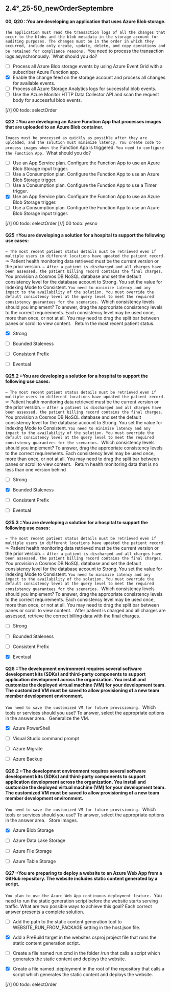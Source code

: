 
##   2.4°_25-50_newOrderSeptembre




#### 00, Q20 ::You are developing an application that uses Azure Blob storage.
`The application must read the transaction logs of all the changes that occur to the blobs and the blob metadata in the storage account for auditing purposes. The changes must be in the order in which they occurred, include only create, update, delete, and copy operations and be retained for compliance reasons.
`You need to process the transaction logs asynchronously.
`What should you do?

- [ ] Process all Azure Blob storage events by using Azure Event Grid with a subscriber Azure Function app.
- [x] Enable the change feed on the storage account and process all changes for available events.
- [ ] Process all Azure Storage Analytics logs for successful blob events.
- [ ] Use the Azure Monitor HTTP Data Collector API and scan the request body for successful blob events.

[//] 00 todo: selectOrder


#### Q22 ::You are developing an Azure Function App that processes images that are uploaded to an Azure Blob container.
`Images must be processed as quickly as possible after they are uploaded, and the solution must minimize latency. You create code to process images when the
`Function App is triggered.
`You need to configure the Function App.
`What should you do?

- [ ] Use an App Service plan. Configure the Function App to use an Azure Blob Storage input trigger.
- [ ] Use a Consumption plan. Configure the Function App to use an Azure Blob Storage trigger.
- [ ] Use a Consumption plan. Configure the Function App to use a Timer trigger.
- [x] Use an App Service plan. Configure the Function App to use an Azure Blob Storage trigger.
- [ ] Use a Consumption plan. Configure the Function App to use an Azure Blob Storage input trigger.

[//] 00 todo: selectOrder
[//] 00 todo: yesno



#### Q25 ::You are developing a solution for a hospital to support the following use cases:
`✑ The most recent patient status details must be retrieved even if multiple users in different locations have updated the patient record.
`✑ Patient health monitoring data retrieved must be the current version or the prior version.
`✑ After a patient is discharged and all charges have been assessed, the patient billing record contains the final charges.
`You provision a Cosmos DB NoSQL database and set the default consistency level for the database account to Strong. You set the value for Indexing Mode to Consistent.
`You need to minimize latency and any impact to the availability of the solution. You must override the default consistency level at the query level to meet the required consistency guarantees for the scenarios.
`Which consistency levels should you implement? To answer, drag the appropriate consistency levels to the correct requirements. Each consistency level may be used once, more than once, or not at all. You may need to drag the split bar between panes or scroll to view content.
`
`Return the most recent patient status.

- [x] Strong
- [ ] Bounded Staleness
- [ ] Consistent Prefix
- [ ] Eventual


#### Q25.2 ::You are developing a solution for a hospital to support the following use cases:
`✑ The most recent patient status details must be retrieved even if multiple users in different locations have updated the patient record.
`✑ Patient health monitoring data retrieved must be the current version or the prior version.
`✑ After a patient is discharged and all charges have been assessed, the patient billing record contains the final charges.
`You provision a Cosmos DB NoSQL database and set the default consistency level for the database account to Strong. You set the value for Indexing Mode to Consistent.
`You need to minimize latency and any impact to the availability of the solution. You must override the default consistency level at the query level to meet the required consistency guarantees for the scenarios.
`Which consistency levels should you implement? To answer, drag the appropriate consistency levels to the correct requirements. Each consistency level may be used once, more than once, or not at all. You may need to drag the split bar between panes or scroll to view content.
`
`Return health monitoring data that is no less than one version behind

- [ ] Strong
- [x] Bounded Staleness
- [ ] Consistent Prefix
- [ ] Eventual


#### Q25.3 ::You are developing a solution for a hospital to support the following use cases:
`✑ The most recent patient status details must be retrieved even if multiple users in different locations have updated the patient record.
`✑ Patient health monitoring data retrieved must be the current version or the prior version.
`✑ After a patient is discharged and all charges have been assessed, the patient billing record contains the final charges.
`You provision a Cosmos DB NoSQL database and set the default consistency level for the database account to Strong. You set the value for Indexing Mode to Consistent.
`You need to minimize latency and any impact to the availability of the solution. You must override the default consistency level at the query level to meet the required consistency guarantees for the scenarios.
`Which consistency levels should you implement? To answer, drag the appropriate consistency levels to the correct requirements. Each consistency level may be used once, more than once, or not at all. You may need to drag the split bar between panes or scroll to view content.
`
`After patient is charged and all charges are assessed, retrieve the correct billing data with the final charges. 

- [ ] Strong
- [ ] Bounded Staleness
- [ ] Consistent Prefix
- [x] Eventual


#### Q26 ::The development environment requires several software development kits (SDKs) and third-party components to support application development across the organization. You install and customize the deployed virtual machine (VM) for your development team. The customized VM must be saved to allow provisioning of a new team member development environment.
`You need to save the customized VM for future provisioning.
`Which tools or services should you use? To answer, select the appropriate options in the answer area.
`
`Generalize the VM.

- [x] Azure PowerShell
- [ ] Visual Studio command prompt
- [ ] Azure Migrate
- [ ] Azure Backup


#### Q26.2 ::The development environment requires several software development kits (SDKs) and third-party components to support application development across the organization. You install and customize the deployed virtual machine (VM) for your development team. The customized VM must be saved to allow provisioning of a new team member development environment.
`You need to save the customized VM for future provisioning.
`Which tools or services should you use? To answer, select the appropriate options in the answer area.
`
`Store images.

- [x] Azure Blob Storage
- [ ] Azure Data Lake Storage
- [ ] Azure File Storage
- [ ] Azure Table Storage




#### Q27 ::You are preparing to deploy a website to an Azure Web App from a GitHub repository. The website includes static content generated by a script.
`You plan to use the Azure Web App continuous deployment feature.
`You need to run the static generation script before the website starts serving traffic.
What are two possible ways to achieve this goal? Each correct answer presents a complete solution.


- [ ] Add the path to the static content generation tool to WEBSITE_RUN_FROM_PACKAGE setting in the host.json file.
- [x] Add a PreBuild target in the websites csproj project file that runs the static content generation script.
- [ ] Create a file named run.cmd in the folder /run that calls a script which generates the static content and deploys the website.
- [x] Create a file named .deployment in the root of the repository that calls a script which generates the static content and deploys the website.


[//] 00 todo: selectOrder
